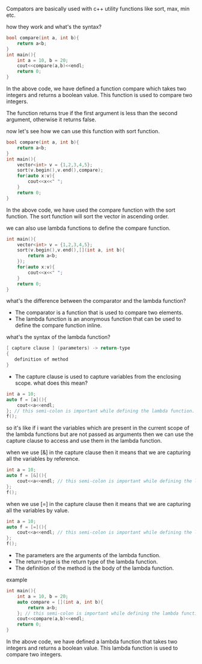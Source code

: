 Compators are basically used with c++ utility functions like sort, max, min etc. 


how they work and what's the syntax?
```cpp
bool compare(int a, int b){
    return a<b;
}
int main(){
    int a = 10, b = 20;
    cout<<compare(a,b)<<endl;
    return 0;
}
```
In the above code, we have defined a function compare which takes two integers and returns a boolean value. This function is used to compare two integers.

The function returns true if the first argument is less than the second argument, otherwise it returns false.

now let's see how we can use this function with sort function.
```cpp
bool compare(int a, int b){
    return a<b;
}
int main(){
    vector<int> v = {1,2,3,4,5};
    sort(v.begin(),v.end(),compare);
    for(auto x:v){
        cout<<x<<" ";
    }
    return 0;
}
```
In the above code, we have used the compare function with the sort function. The sort function will sort the vector in ascending order.

we can also use lambda functions to define the compare function.
```cpp
int main(){
    vector<int> v = {1,2,3,4,5};
    sort(v.begin(),v.end(),[](int a, int b){
        return a<b;
    });
    for(auto x:v){
        cout<<x<<" ";
    }
    return 0;
}
```

what's the difference between the comparator and the lambda function?
- The comparator is a function that is used to compare two elements.
- The lambda function is an anonymous function that can be used to define the compare function inline.

what's the syntax of the lambda function?
```cpp
[ capture clause ] (parameters) -> return-type  
{  
   definition of method  
}
```
- The capture clause is used to capture variables from the enclosing scope. 
what does this mean?
```cpp
int a = 10;
auto f = [a](){
    cout<<a<<endl;
}; // this semi-colon is important while defining the lambda function.
f();
```
so it's like if i want the variables which are present in the current scope of the lambda functions but are not passed as arguments then we can use the capture clause to access and use them in the lambda function.

when we use [&] in the capture clause then it means that we are capturing all the variables by reference.
```cpp
int a = 10;
auto f = [&](){
    cout<<a<<endl; // this semi-colon is important while defining the lambda function.
};
f();
```
when we use [=] in the capture clause then it means that we are capturing all the variables by value.
```cpp
int a = 10;
auto f = [=](){
    cout<<a<<endl; // this semi-colon is important while defining the lambda function.
};
f();
```

- The parameters are the arguments of the lambda function.
- The return-type is the return type of the lambda function.
- The definition of the method is the body of the lambda function.

example
```cpp
int main(){
    int a = 10, b = 20;
    auto compare = [](int a, int b){
        return a<b;
    }; // this semi-colon is important while defining the lambda function.
    cout<<compare(a,b)<<endl;
    return 0;
}
```
In the above code, we have defined a lambda function that takes two integers and returns a boolean value. This lambda function is used to compare two integers.
